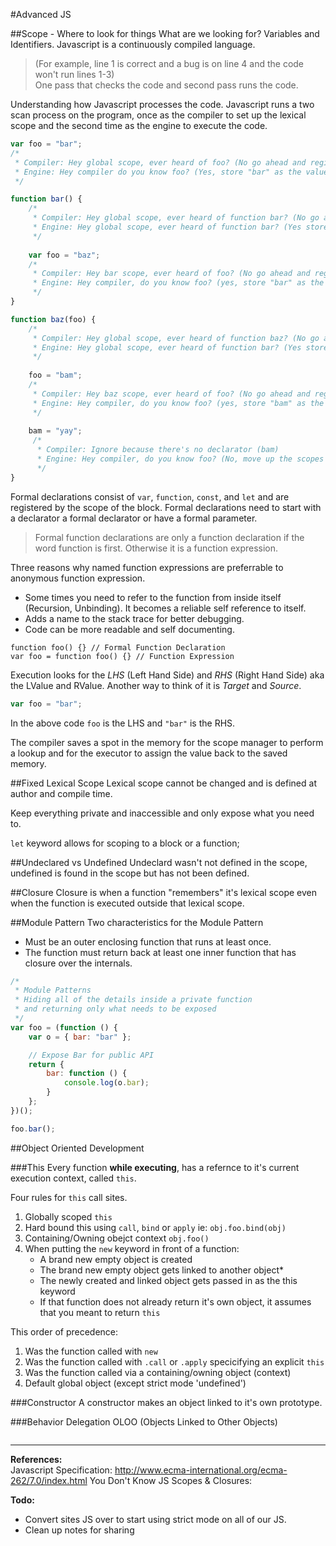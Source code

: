 #Advanced JS

##Scope - Where to look for things
What are we looking for? Variables and Identifiers. Javascript is a continuously compiled language. 
> (For example, line 1 is correct and a bug is on line 4 and the code won't run lines 1-3)  
> One pass that checks the code and second pass runs the code.  

Understanding how Javascript processes the code. Javascript runs a two scan process on the program, once as the compiler to set up the lexical scope and the second time as the engine to execute the code.

```javascript
var foo = "bar";
/*
 * Compiler: Hey global scope, ever heard of foo? (No go ahead and register it)
 * Engine: Hey compiler do you know foo? (Yes, store "bar" as the value)
 */

function bar() {
	/*
	 * Compiler: Hey global scope, ever heard of function bar? (No go ahead and register it)
	 * Engine: Hey global scope, ever heard of function bar? (Yes store the function for it)
	 */
	
	var foo = "baz";	
	/*
	 * Compiler: Hey bar scope, ever heard of foo? (No go ahead and register it)
	 * Engine: Hey compiler, do you know foo? (yes, store "bar" as the value)
	 */
}

function baz(foo) {
	/*
	 * Compiler: Hey global scope, ever heard of function baz? (No go ahead and register it)
	 * Engine: Hey global scope, ever heard of function bar? (Yes store the function for it)
	 */
	 
	foo = "bam";
	/*
	 * Compiler: Hey baz scope, ever heard of foo? (No go ahead and register it, declared by parameter)
	 * Engine: Hey compiler, do you know foo? (yes, store "bam" as the value)
	 */
	 
	bam = "yay";
	 /*
	  * Compiler: Ignore because there's no declarator (bam)
	  * Engine: Hey compiler, do you know foo? (No, move up the scopes to try and find it, if unfound add it to the global scope)
	  */
}
```

Formal declarations consist of `var`, `function`, `const`, and `let` and are registered by the scope of the block. Formal declarations need to start with a declarator a formal declarator or have a formal parameter.

> Formal function declarations are only a function declaration if the word function is first. Otherwise it is a function expression.

Three reasons why named function expressions are preferrable to anonymous function expression.

* Some times you need to refer to the function from inside itself (Recursion, Unbinding). It becomes a reliable self reference to itself.
* Adds a name to the stack trace for better debugging.
* Code can be more readable and self documenting.


```javvascript
function foo() {} // Formal Function Declaration
var foo = function foo() {} // Function Expression
```


Execution looks for the _LHS_ (Left Hand Side) and _RHS_ (Right Hand Side) aka the LValue and RValue. Another way to think of it is _Target_ and _Source_.

```javascript
var foo = "bar";
```

In the above code `foo` is the LHS and `"bar"` is the RHS.

The compiler saves a spot in the memory for the scope manager to perform a lookup and for the executor to assign the value back to the saved memory.


##Fixed Lexical Scope
Lexical scope cannot be changed and is defined at author and compile time.

Keep everything private and inaccessible and only expose what you need to.

`let` keyword allows for scoping to a block or a function;


##Undeclared vs Undefined
Undeclard wasn't not defined in the scope, undefined is found in the scope but has not been defined.

##Closure
Closure is when a function "remembers" it's lexical scope even when the function is executed outside that lexical scope.

##Module Pattern
Two characteristics for the Module Pattern

* Must be an outer enclosing function that runs at least once.
* The function must return back at least one inner function that has closure over the internals.

```javascript
/* 
 * Module Patterns
 * Hiding all of the details inside a private function
 * and returning only what needs to be exposed
 */
var foo = (function () {
	var o = { bar: "bar" };

	// Expose Bar for public API
	return {
		bar: function () {
			console.log(o.bar);
		}
	};
})();

foo.bar();
```

##Object Oriented Development

###This
Every function **while executing**, has a refernce to it's current execution context, called `this`.  

Four rules for `this` call sites.

1. Globally scoped `this` 
2. Hard bound this using `call`, `bind` or `apply` ie: `obj.foo.bind(obj)`
3. Containing/Owning obejct context `obj.foo()`
4. When putting the `new` keyword in front of a function:
	* A brand new empty object is created
	* The brand new empty object gets linked to another object*
	* The newly created and linked object gets passed in as the this keyword
	* If that function does not already return it's own object, it assumes that you meant to return `this`

This order of precedence:

1. Was the function called with `new`
2. Was the function called with `.call` or `.apply` specicifying an explicit `this`
3. Was the function called via a containing/owning object (context)
4. Default global object (except strict mode 'undefined')

###Constructor
A constructor makes an object linked to it's own prototype.

###Behavior Delegation
OLOO (Objects Linked to Other Objects)

```

```

---
**References:**  
Javascript Specification: <http://www.ecma-international.org/ecma-262/7.0/index.html>
You Don't Know JS Scopes & Closures:

**Todo:**  

* Convert sites JS over to start using strict mode on all of our JS.
* Clean up notes for sharing 